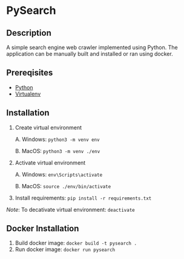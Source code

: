 # PySearch
## Description
A simple search engine web crawler implemented using Python. The application can be manually built and installed or ran using docker.

## Prereqisites
* [Python](https://www.python.org/downloads/)
* [Virtualenv](https://pypi.org/project/virtualenv/)

## Installation
1. Create virtual environment
    
    A. Windows: `python3 -m venv env`

    B. MacOS: `python3 -m venv ./env`


2. Activate virtual environment

    A. Windows: `env\Scripts\activate`

    B. MacOS: `source ./env/bin/activate`
3. Install requirements: `pip install -r requirements.txt`

_Note_: To decativate virtual environment: `deactivate`

## Docker Installation
1. Build docker image: `docker build -t pysearch .`
2. Run docker image: `docker run pysearch`
